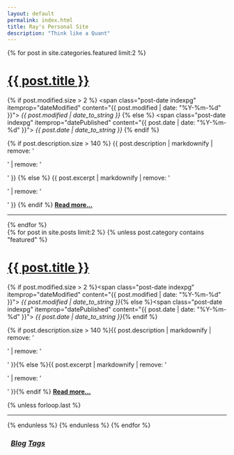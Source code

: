 ```yaml
---
layout: default
permalink: index.html
title: Ray's Personal Site
description: "Think like a Quant"
---
```


<div class="posts">
  {% for post in site.categories.featured limit:2 %}
  <div class="post">
    <h1 class="post-title">
      <a href="{{ site.url }}{{ post.url }}">
        {{ post.title }}
      </a>
    </h1>

  {% if post.modified.size > 2 %}
    <span class="post-date indexpg" itemprop="dateModified" content="{{ post.modified | date: "%Y-%m-%d" }}">
      <i class="fa fa-edit" title="Last updated"> {{ post.modified | date_to_string }}</i> 
      <a href="{{ site.url }}/featured" title="Featured posts">
        <i class="fa fa-paperclip" title="Featured" class="social-icons"></i>
      </a>
    </span>
    {% else %}
    <span class="post-date indexpg" itemprop="datePublished" content="{{ post.date | date: "%Y-%m-%d" }}">
    <i class="fa fa-calendar" title="Date published"> {{ post.date | date_to_string }}</i> 
    <a href="{{ site.url }}/featured" title="Featured posts">
      <i class="fa fa-paperclip" title="Featured" class="social-icons"></i>
    </a>
    </span>
  {% endif %}

  {% if post.description.size > 140 %}
    {{ post.description | markdownify | remove: '<p>' | remove: '</p>' }}
  {% else %}
    {{ post.excerpt | markdownify | remove: '<p>' | remove: '</p>' }}
  {% endif %} 
  <a href="{{ site.url }}{{ post.url }}" title="Read more"><strong>Read more...</strong></a>
  </div>
  <hr class="transp">
{% endfor %}
</div>

<div class="posts">
  {% for post in site.posts limit:2 %}
  {% unless post.category contains "featured" %}
  <div class="post">
    <h1 class="post-title">
      <a href="{{ site.url }}{{ post.url }}">
        {{ post.title }}
      </a>
    </h1>

  {% if post.modified.size > 2 %}<span class="post-date indexpg" itemprop="dateModified" content="{{ post.modified | date: "%Y-%m-%d" }}"><i class="fa fa-edit" title="Last updated"> {{ post.modified | date_to_string }}</i></span>{% else %}<span class="post-date indexpg" itemprop="datePublished" content="{{ post.date | date: "%Y-%m-%d" }}"><i class="fa fa-calendar" title="Date published"> {{ post.date | date_to_string }}</i></span>{% endif %}

 {% if post.description.size > 140 %}{{ post.description | markdownify | remove: '<p>' | remove: '</p>' }}{% else %}{{ post.excerpt | markdownify | remove: '<p>' | remove: '</p>' }}{% endif %} <a href="{{ site.url }}{{ post.url }}" title="Read more"><strong>Read more...</strong></a>
  </div>
  {% unless forloop.last %}<hr class="transp">{% endunless %}
  {% endunless %}
  {% endfor %}
</div>
<h3 class="post-title">
<div class="pagination" style="margin: 0.5rem;">
    <a class="pagination-item older" href="{{ site.url }}/blog"><i class="fa fa-edit"> Blog</i></a>
    <a class="pagination-item newer" href="{{ site.url }}/tags"><i class="fa fa-tags"> Tags</i></a>
</div>
</h3>
